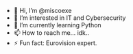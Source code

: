- 👋 Hi, I’m @miscoexe
- 👀 I’m interested in IT and Cybersecurity
- 🌱 I’m currently learning Python
- 📫 How to reach me... idk..
- ⚡ Fun fact: Eurovision expert.

<!---
miscoexe/miscoexe is a ✨ special ✨ repository because its `README.md` (this file) appears on your GitHub profile.
You can click the Preview link to take a look at your changes.
--->
